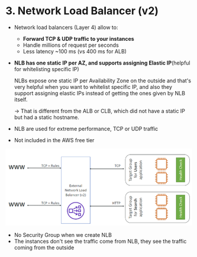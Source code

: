# 3. Network Load Balancer (v2)

- Network load balancers (Layer 4) allow to:
    - **Forward TCP & UDP traffic to your instances**
    - Handle millions of request per seconds
    - Less latency ~100 ms (vs 400 ms for ALB)
- **NLB has one static IP per AZ, and supports assigning Elastic IP**(helpful for whitelisting specific IP)

    NLBs expose one static IP per Availability Zone on the outside and that's very helpful when you want to whitelist specific IP, and also they support assigning elastic IPs instead of getting the ones given by NLB itself.

    → That is different from the ALB or CLB, which did not have a static IP but had a static hostname.

- NLB are used for extreme performance, TCP or UDP traffic
- Not included in the AWS free tier

![3%20Network%20Load%20Balancer%20v2/Untitled.png](3%20Network%20Load%20Balancer%20v2/Untitled.png)

- No Security Group when we create NLB
- The instances don't see the traffic come from NLB, they see the traffic coming from the outside